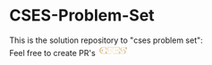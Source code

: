 # CSES-Problem-Set
 This is the solution repository to "cses problem set":</br>
 Feel free to create PR's 
 <code><img height="20" src="logo (1).png"></code>
